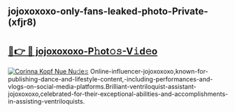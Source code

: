 ## jojoxoxoxo-only-fans​-leaked-photo​-Private-(xfjr8)


# <h2><a href="https://mediaupload.pro?title=jojoxoxoxo&ref=git">🔗👉 🔴 jojoxoxoxo-P𝚑ot𝚘𝚜-V𝚒d𝚎o</a></h2>

[![Corinna Kopf Nue Nu𝚍e𝚜](https://i.imgur.com/0qMVB7G.gif)](https://mediaupload.pro?title=jojoxoxoxo&ref=git)
Online-influencer-jojoxoxoxo,known-for-publishing-dance-and-lifestyle-content,-including-performances-and-vlogs-on-social-media-platforms.Brilliant-ventriloquist-assistant-jojoxoxoxo,celebrated-for-their-exceptional-abilities-and-accomplishments-in-assisting-ventriloquists.  